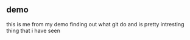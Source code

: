 ## demo 
this is me from my demo
finding out what git do 
and is pretty intresting thing that i have seen

